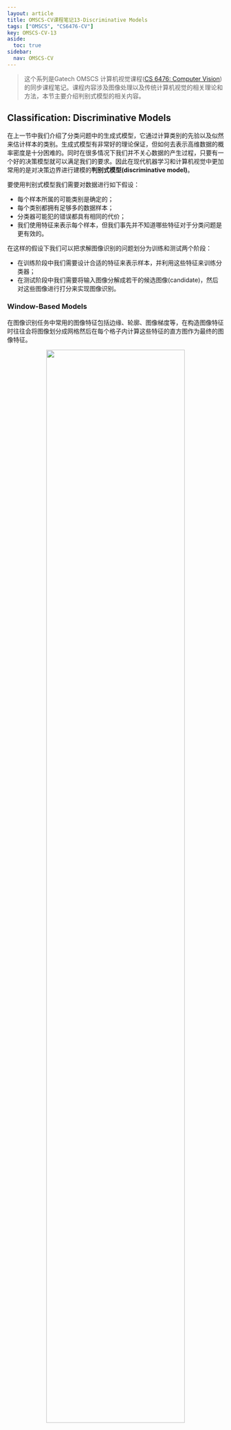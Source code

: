 ```yaml
---
layout: article
title: OMSCS-CV课程笔记13-Discriminative Models
tags: ["OMSCS", "CS6476-CV"]
key: OMSCS-CV-13
aside:
  toc: true
sidebar:
  nav: OMSCS-CV
---
```


> 这个系列是Gatech OMSCS 计算机视觉课程([CS 6476: Computer Vision](https://omscs.gatech.edu/cs-6476-computer-vision))的同步课程笔记。课程内容涉及图像处理以及传统计算机视觉的相关理论和方法，本节主要介绍判别式模型的相关内容。
<!--more-->

## Classification: Discriminative Models

在上一节中我们介绍了分类问题中的生成式模型，它通过计算类别的先验以及似然来估计样本的类别。生成式模型有非常好的理论保证，但如何去表示高维数据的概率密度是十分困难的。同时在很多情况下我们并不关心数据的产生过程，只要有一个好的决策模型就可以满足我们的要求。因此在现代机器学习和计算机视觉中更加常用的是对决策边界进行建模的**判别式模型(discriminative model)**。

要使用判别式模型我们需要对数据进行如下假设：

- 每个样本所属的可能类别是确定的；
- 每个类别都拥有足够多的数据样本；
- 分类器可能犯的错误都具有相同的代价；
- 我们使用特征来表示每个样本，但我们事先并不知道哪些特征对于分类问题是更有效的。

在这样的假设下我们可以把求解图像识别的问题划分为训练和测试两个阶段：

- 在训练阶段中我们需要设计合适的特征来表示样本，并利用这些特征来训练分类器；
- 在测试阶段中我们需要将输入图像分解成若干的候选图像(candidate)，然后对这些图像进行打分来实现图像识别。

### Window-Based Models

在图像识别任务中常用的图像特征包括边缘、轮廓、图像梯度等，在构造图像特征时往往会将图像划分成网格然后在每个格子内计算这些特征的直方图作为最终的图像特征。

<div align=center>
<img src="https://i.imgur.com/yYwRoKH.png" width="80%">
</div>

以车辆检测为例，我们需要使用这些图像特征训练一个二元分类器来回答输入图像是否是一辆汽车。

<div align=center>
<img src="https://i.imgur.com/sh7SbyV.png" width="80%">
<img src="https://i.imgur.com/yqyBkUo.png" width="80%">
</div>

当模型训练好后，我们就可以在图像上进行滑窗来检测出图像中车汽车的位置。

<div align=center>
<img src="https://i.imgur.com/8gI2u1z.png" width="80%">
</div>

在计算机视觉中常用的分类模型如下：



## Boosting and Face Detection

## Support Vector Machines

## Bag of Visual Words

## Reference